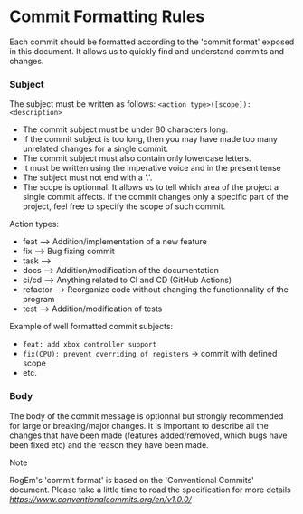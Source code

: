 # Commit Formatting Rules
Each commit should be formatted according to the 'commit format' exposed in this document. It allows us to quickly find and understand commits and changes.

### Subject
The subject must be written as follows:
`<action type>([scope]): <description>`

- The commit subject must be under 80 characters long.
- If the commit subject is too long, then you may have made too many unrelated changes for a single commit.
- The commit subject must also contain only lowercase letters.
- It must be written using the imperative voice and in the present tense
- The subject must not end with a '.'.
- The scope is optionnal. It allows us to tell which area of the project a single commit affects. If the commit changes only a specific part of the project, feel free to specify the scope of such commit.

Action types:
- feat --> Addition/implementation of a new feature
- fix --> Bug fixing commit
- task -->
- docs --> Addition/modification of the documentation
- ci/cd --> Anything related to CI and CD (GitHub Actions)
- refactor --> Reorganize code without changing the functionnality of the program
- test --> Addition/modification of tests

Example of well formatted commit subjects:

- `feat: add xbox controller support`
- `fix(CPU): prevent overriding of registers` -> commit with defined scope
- etc.

### Body

The body of the commit message is optionnal but strongly recommended for large or breaking/major changes. It is important to describe all the changes that have been made (features added/removed, which bugs have been fixed etc) and the reason they have been made.


> [!NOTE]
> RogEm's 'commit format' is based on the 'Conventional Commits' document.
> Please take a little time to read the specification for more details
> _https://www.conventionalcommits.org/en/v1.0.0/_
